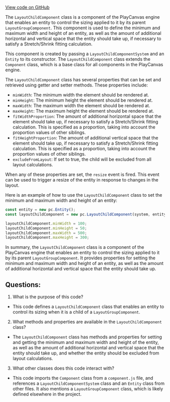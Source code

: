 [View code on GitHub](https://github.com/playcanvas/engine/src/framework/components/layout-child/component.js)

The `LayoutChildComponent` class is a component of the PlayCanvas engine that enables an entity to control the sizing applied to it by its parent `LayoutGroupComponent`. This component is used to define the minimum and maximum width and height of an entity, as well as the amount of additional horizontal and vertical space that the entity should take up, if necessary to satisfy a Stretch/Shrink fitting calculation. 

This component is created by passing a `LayoutChildComponentSystem` and an `Entity` to its constructor. The `LayoutChildComponent` class extends the `Component` class, which is a base class for all components in the PlayCanvas engine. 

The `LayoutChildComponent` class has several properties that can be set and retrieved using getter and setter methods. These properties include:

- `minWidth`: The minimum width the element should be rendered at.
- `minHeight`: The minimum height the element should be rendered at.
- `maxWidth`: The maximum width the element should be rendered at.
- `maxHeight`: The maximum height the element should be rendered at.
- `fitWidthProportion`: The amount of additional horizontal space that the element should take up, if necessary to satisfy a Stretch/Shrink fitting calculation. This is specified as a proportion, taking into account the proportion values of other siblings.
- `fitHeightProportion`: The amount of additional vertical space that the element should take up, if necessary to satisfy a Stretch/Shrink fitting calculation. This is specified as a proportion, taking into account the proportion values of other siblings.
- `excludeFromLayout`: If set to true, the child will be excluded from all layout calculations.

When any of these properties are set, the `resize` event is fired. This event can be used to trigger a resize of the entity in response to changes in the layout.

Here is an example of how to use the `LayoutChildComponent` class to set the minimum and maximum width and height of an entity:

```javascript
const entity = new pc.Entity();
const layoutChildComponent = new pc.LayoutChildComponent(system, entity);

layoutChildComponent.minWidth = 100;
layoutChildComponent.minHeight = 50;
layoutChildComponent.maxWidth = 500;
layoutChildComponent.maxHeight = 300;
``` 

In summary, the `LayoutChildComponent` class is a component of the PlayCanvas engine that enables an entity to control the sizing applied to it by its parent `LayoutGroupComponent`. It provides properties for setting the minimum and maximum width and height of an entity, as well as the amount of additional horizontal and vertical space that the entity should take up.
## Questions: 
 1. What is the purpose of this code?
- This code defines a `LayoutChildComponent` class that enables an entity to control its sizing when it is a child of a `LayoutGroupComponent`.

2. What methods and properties are available in the `LayoutChildComponent` class?
- The `LayoutChildComponent` class has methods and properties for setting and getting the minimum and maximum width and height of the entity, as well as the amount of additional horizontal and vertical space that the entity should take up, and whether the entity should be excluded from layout calculations.

3. What other classes does this code interact with?
- This code imports the `Component` class from a `component.js` file, and references a `LayoutChildComponentSystem` class and an `Entity` class from other files. It also mentions a `LayoutGroupComponent` class, which is likely defined elsewhere in the project.